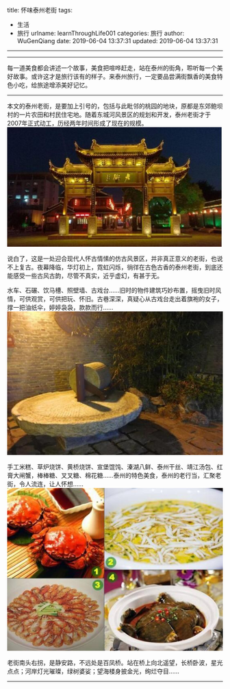 title: 怀味泰州老街
tags:
  - 生活
  - 旅行
urlname: learnThroughLife001
categories: 旅行
author: WuGenQiang
date: 2019-06-04 13:37:31
updated: 2019-06-04 13:37:31
---
-----
每一道美食都会讲述一个故事，美食把喧哗赶走，站在泰州的街角，聆听每一个美好故事。或许这才是旅行该有的样子。来泰州旅行，一定要品尝满街飘香的美食特色小吃，给旅途增添美好记忆。

-----
<!--more-->

本文的泰州老街，是要加上引号的，包括与此毗邻的桃园的地块，原都是东郊鲍坝村的一片农田和村民住宅地。随着东城河风景区的规划和开发，泰州老街才于2007年正式动工，历经两年时间形成了现在的规模。
![](https://raw.githubusercontent.com/wugenqiang/PictureBed/master/pictures/20190604135727.jpg)

说白了，这是一处迎合现代人怀古情愫的仿古风景区，并非真正意义的老街，也说不上复古。夜幕降临，华灯初上，霓虹闪烁，徜徉在古色古香的泰州老街，到底还能感受一些古风古韵，尽管不真实，近乎虚幻，有甚于无。

水车、石碾、饮马槽、照壁墙、古戏台……旧时的物件建筑巧妙布置，摇曳旧时风情，可供观赏，可供把玩、怀旧。古巷深深，真疑心从古戏台走出着旗袍的女子，撑一把油纸伞，婷婷袅袅，款款而行……
![](https://raw.githubusercontent.com/wugenqiang/PictureBed/master/pictures/20190604135939.jpg)

手工米糕、草炉烧饼、黄桥烧饼、宣堡馄饨、溱湖八鲜、泰州干丝、靖江汤包、红膏大闸蟹，棒棒糖、叉叉糖、棉花糖……泰州的特色美食，泰州的老行当，汇聚老街，令人流连，让人怀想……
![](https://raw.githubusercontent.com/wugenqiang/PictureBed/master/pictures/20190604140411.jpg)

老街南头右拐，是静安路，不远处是百凤桥。站在桥上向北遥望，长桥卧波，星光点点；河岸灯光璀璨，绿树婆娑；望海楼身披金光，绚烂夺目……

-----

